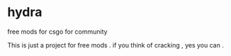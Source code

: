 # hydra
free mods for csgo for community

This is just a project for free mods . if you think of cracking , yes you can .
